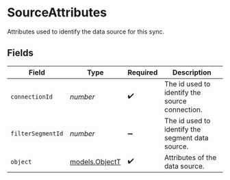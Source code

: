 # SourceAttributes

Attributes used to identify the data source for this sync.


## Fields

| Field                                            | Type                                             | Required                                         | Description                                      |
| ------------------------------------------------ | ------------------------------------------------ | ------------------------------------------------ | ------------------------------------------------ |
| `connectionId`                                   | *number*                                         | :heavy_check_mark:                               | The id used to identify the source connection.   |
| `filterSegmentId`                                | *number*                                         | :heavy_minus_sign:                               | The id used to identify the segment data source. |
| `object`                                         | [models.ObjectT](../../models/shared/objectt.md) | :heavy_check_mark:                               | Attributes of the data source.                   |